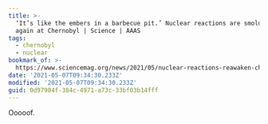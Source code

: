 ```yaml
---
title: >-
  ‘It’s like the embers in a barbecue pit.’ Nuclear reactions are smoldering
  again at Chernobyl | Science | AAAS
tags:
  - chernobyl
  - nuclear
bookmark_of: >-
  https://www.sciencemag.org/news/2021/05/nuclear-reactions-reawaken-chernobyl-reactor?utm_source=Nature+Briefing&utm_campaign=c49b001281-briefing-dy-20210506&utm_medium=email&utm_term=0_c9dfd39373-c49b001281-44262181
date: '2021-05-07T09:34:30.233Z'
modified: '2021-05-07T09:34:30.233Z'
guid: 0d97904f-384c-4971-a73c-33bf03b14fff
---
```

Ooooof.
